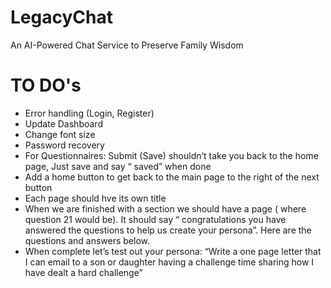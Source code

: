 # LegacyChat
An AI-Powered Chat Service to Preserve Family Wisdom



# TO DO's

- Error handling (Login, Register)
- Update Dashboard
- Change font size
- Password recovery
- For Questionnaires: Submit (Save) shouldn’t take you back to the home page,
Just save and say “ saved” when done
- Add a home button  to get back to the main page to the right of the next button
- Each page should hve its own title
- When we are finished with a section we should have a page ( where question 21 would be). It should say “ congratulations you have answered the questions to help us create your persona”.    Here are the questions and answers below.
- When complete let’s test out your persona: “Write a one page letter that I can email to a son or daughter having a challenge time sharing how I have dealt a hard challenge”
